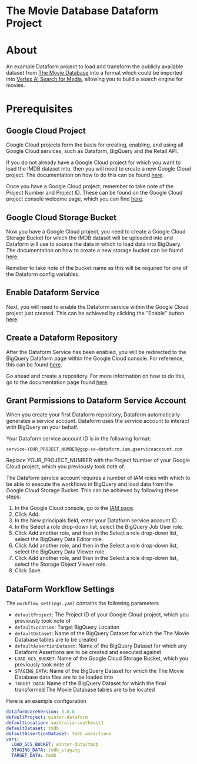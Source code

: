 # **The Movie Database Dataform Project**

# About

An example Dataform project to load and transform the publicly available dataset from [The Movie Database](https://www.themoviedb.org/) into a format which could be imported into [Vertex AI Search for Media](https://cloud.google.com/generative-ai-app-builder/docs/try-media-search), allowing you to build a search engine for movies.

# Prerequisites

## Google Cloud Project

Google Cloud projects form the basis for creating, enabling, and using all Google Cloud services, such as Dataform, BigQuery and the Retail API.

If you do not already have a Google Cloud project for which you want to load the IMDB dataset into, then you will need to create a new Google Cloud project. The documentation on how to do this can be found [here](https://cloud.google.com/resource-manager/docs/creating-managing-projects#creating_a_project).

Once you have a Google Cloud project, remember to take note of the Project Number and Project ID. These can be found on the Google Cloud project console welcome page, which you can find [here](https://console.cloud.google.com/welcome).

## Google Cloud Storage Bucket

Now you have a Google Cloud project, you need to create a Google Cloud Storage Bucket for which the IMDB dataset will be uploaded into and Dataform will use to source the data in which to load data into BigQuery. The documentation on how to create a new storage bucket can be found [here](https://cloud.google.com/storage/docs/creating-buckets).

Remeber to take note of the bucket name as this will be required for one of the Dataform config variables.

## Enable Dataform Service

Next, you will need to enable the Dataform service within the Google Cloud project just created. This can be achieved by clicking the "Enable" button [here](https://console.cloud.google.com/marketplace/product/google/dataform.googleapis.com).

## Create a Dataform Repository

After the Dataform Service has been enabled, you will be redirected to the BigQuery Dataform page within the Google Cloud console. For reference, this can be found [here](https://console.cloud.google.com/bigquery/dataform).

Go ahead and create a repository. For more information on how to do this, go to the documentation page found [here](https://cloud.google.com/dataform/docs/create-repository).

## Grant Permissions to Dataform Service Account

When you create your first Dataform repository, Dataform automatically generates a service account. Dataform uses the service account to interact with BigQuery on your behalf.

Your Dataform service account ID is in the following format:

```
service-YOUR_PROJECT_NUMBER@gcp-sa-dataform.iam.gserviceaccount.com
```

Replace YOUR_PROJECT_NUMBER with the Project Number of your Google Cloud project, which you previously took note of.

The Dataform service account requires a number of IAM roles with which to be able to execute the workflows in BigQuery and load data from the Google Cloud Storage Bucket. This can be achieved by following these steps:

1. In the Google Cloud console, go to the [IAM page](https://console.cloud.google.com/iam-admin).
2. Click Add.
3. In the New principals field, enter your Dataform service account ID.
4. In the Select a role drop-down list, select the BigQuery Job User role.
5. Click Add another role, and then in the Select a role drop-down list, select the BigQuery Data Editor role.
6. Click Add another role, and then in the Select a role drop-down list, select the BigQuery Data Viewer role.
7. Click Add another role, and then in the Select a role drop-down list, select the Storage Object Viewer role.
8. Click Save.

## DataForm Workflow Settings

The `workflow_settings.yaml` contains the following parameters

- `defaultProject`: The Project ID of your Google Cloud project, which you previously took note of
- `defaultLocation`: Target BigQuery Location
- `defaultDataset`: Name of the BigQuery Dataset for which the The Movie Database tables are to be created
- `defaultAssertionDataset`: Name of the BigQuery Dataset for which any Dataform Assertions are to be created and executed against
- `LOAD_GCS_BUCKET`: Name of the Google Cloud Storage Bucket, which you previously took note of
- `STAGING_DATA`: Name of the BigQuery Dataset for which the The Movie Database data files are to be loaded into
- `TARGET_DATA`: Name of the BigQuery Dataset for which the final transformed The Movie Database tables are to be located

Here is an example configuration

```yaml
dataformCoreVersion: 3.0.8
defaultProject: winter-dataform
defaultLocation: australia-southeast1
defaultDataset: tmdb
defaultAssertionDataset: tmdb_assertions
vars:
  LOAD_GCS_BUCKET: winter-data/tmdb
  STAGING_DATA: tmdb_staging
  TARGET_DATA: tmdb
```
